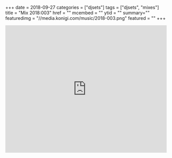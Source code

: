 +++
date = 2018-09-27
categories = ["djsets"]
tags = ["djsets", "mixes"]
title = "Mix 2018:003"
href = ""
mcembed = ""
ytid = ""
summary=""
featuredimg = "//media.konigi.com/music/2018-003.png"
featured = ""
+++

<div class="mix"><div class="embed" >
  <iframe width="100%" height="400" src="https://www.mixcloud.com/widget/iframe/?dark=1&feed=%2Fdjkonigi%2F2018003%2F" frameborder="0" ></iframe>
</div></div>
